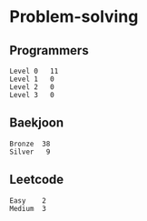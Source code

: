 # Problem-solving 

## Programmers
```
Level 0	  11
Level 1   0
Level 2   0
Level 3   0
```


## Baekjoon
```
Bronze	38
Silver   9
```

## Leetcode
```
Easy    2
Medium  3
```
